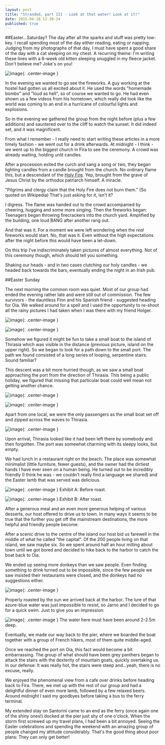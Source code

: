 ```yaml
---
layout: post
title: "Stranded, part III - Look at that water! Look at it!"
date: 2015-04-18 12-30-24
published: true
---
```



##Easter...Saturday?
The day after all the sparks and stuff was pretty low-key. I recall spending most of the day either reading, eating or napping. Judging from my photographs of that day, I must have spent a good share of the day with a cat sleeping on my chest. A recurring theme: I'm writing these lines with a 6-week old kitten sleeping snuggled in my fleece jacket. Don't believe me? Joke's on you!

![image](http://escapingsloth.com/pics/IMG_20150420_153626_scaled.jpg){: .center-image }


In the evening we wanted to go see the fireworks. A guy working at the hostel had gotten us all excited about it. He used the words "homemade bombs" and "loud as hell", so of course we wanted to go. He had even shown us a few videos from his hometown, which really did look like the world was coming to an end in a hurricane of colourful lights and explosions.

So in the evening we gathered the group from the night before (plus a few additions) and sauntered over to the cliff to watch the sunset. It did indeed set, and it was magnificent.

From what I remember - I really need to start writing these articles in a more timely fashion - we went out for a drink afterwards. At midnight - I think - we went up to the biggest church in Fira to see the ceremony. A crowd was already waiting, holding unlit candles.

After a procession exited the curch and sang a song or two, they began lighting candles from a candle brought from the church. No ordinary flame this, but a descendant of the [Holy Fire](http://en.wikipedia.org/wiki/Holy_Fire). Yep, brought from the grave of Jesus Christ by the orthodox patriarch himself. A miracle.

"Pilgrims and clergy claim that the Holy Fire does not burn them." (So quoted on Wikipedia) 
That's just asking for it, isn't it?

I digress. The flame was handed out to the crowd accompanied by cheering, hugging and some more singing. Then the fireworks began: Teenagers began throwing firecrackers into the church yard. Amplified by the building, one loud BANG after another rang out.

And that was it. For a moment we were left wondering when the _real_ fireworks would start. No, that was it. Even without the high expectations after the night before this would have been a let-down.

On this trip I've indiscriminately taken pictures of almost everything. Not of this ceremony though, which should tell you something.

Shaking our heads - and in two cases clutching our holy candles - we headed back towards the bars, eventually ending the night in an Irish pub.



##Easter Sunday

The next morning the common room was quiet. Most of our group had ended the evening rather late and were still out of commission. The few survivors - the dauntless Finn and his Spanish friend - suggested heading for Oia. We walked around for a spell and I used the opportunity to re-shoot all the rainy pictures I had taken when I was there with my friend Holger.

![image](http://escapingsloth.com/pics/IMG_20150412_124956_scaled.jpg){: .center-image }

![image](http://escapingsloth.com/pics/IMG_20150412_125904_scaled.jpg){: .center-image }


Somehow we figured it might be fun to take a small boat to  the island of Thirasia which was visible in the distance (previous picture, island on the upper right). So we began to look for a path down to the small port. The path we found consisted of a long series of looping, serpentine stairs. Sound familiar?

This descent was a bit more hurried though, as we saw a small boat approaching the port from the direction of Thirasia. This being a public holiday, we figured that missing that particular boat could well mean not getting another chance.

![image](http://escapingsloth.com/pics/IMG_20150412_130851_scaled.jpg){: .center-image }

![image](http://escapingsloth.com/pics/IMG_20150412_131058_scaled.jpg){: .center-image }


Apart from one local, we were the only passengers as the small boat set off and zipped across the waves to Thirasia.

![image](http://escapingsloth.com/pics/IMG_20150412_131346_scaled.jpg){: .center-image }


Upon arrival, Thirasia looked like it had been left there by somebody and then forgotten. The port was somewhat charming with its sleepy looks, but empty.

We had lunch in a restaurant right on the beach. The place was somewhat minimalist (little furniture, fewer guests), and the owner had the dirtiest hands I have ever seen on a human being. He turned out to be incredibly friendly (I think he was - we couldn't really find a language we shared) and the Easter lamb that was served was delicious. 

![image](http://escapingsloth.com/pics/IMG_20150412_135832_scaled.jpg){: .center-image }
Exhibit A: Before roast.


![image](http://escapingsloth.com/pics/IMG_20150412_135836_scaled.jpg){: .center-image }
Exhibit B: After roast.

After a generous meal and an even more generous helping of various desserts, our host offered to drive us to town. In many ways it seems to be true that the further you get off the mainstream destinations, the more helpful and friendly people become. 

After a scenic drive to the centre of the island our host bid us farewell in the middle of what he called "the capital". Of the 200 people living on that island, we saw maybe six. So we spent around half an hour milling about town until we got bored and decided to hike back to the harbor to catch the boat back to Oia. 

We ended up seeing more donkeys than we saw people. Even finding something to drink turned out to be impossible, since the few people we saw insisted their restaurants were closed, and the donkeys had no suggestions either.

![image](http://escapingsloth.com/pics/IMG_20150412_145414_scaled.jpg){: .center-image }

Properly roasted by the sun we arrived back at the harbor. The lure of that azure-blue water was just impossible to resist, so Jarno and I decided to go for a quick swim. Just to give you an impression:

![image](http://escapingsloth.com/pics/IMG_20150412_162035_scaled.jpg){: .center-image }
The water here must have been around 2-2.5m deep.

Eventually, we made our way back to the pier, where we boarded the boat together with a group of French hikers, most of them quite middle-aged.

Once we reached the port on Oia, this fact would become a bit embarrassing. The group of what should have been grey panthers began to attack the stairs with the dexterity of mountain goats, quickly overtaking us. In our defense: It was really hot, the stairs were steep and...yeah, there is no excuse, really.

We enjoyed the phenomenal view from a cafe over drinks before heading back to Fira. There, we met up with the rest of our group and had a delightful dinner of even more lamb, followed by a few relaxed beers. Around midnight I said my goodbyes before taking a bus to the ferry terminal.

My extended stay on Santorini came to an end as the ferry (once again one of the shiny ones!) docked at the pier just shy of one o'clock. When the storm first screwed up my travel plans, I had been a bit annoyed. Seeing the Easter celebrations and spending the weekend with an amazing group of people changed my attitude considerably. That's the good thing about poor plans: They can only get better!







